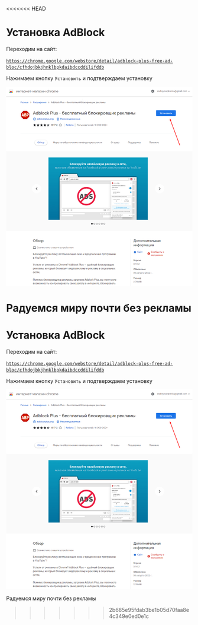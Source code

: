 <<<<<<< HEAD
# Установка AdBlock

Переходим на сайт:

[```https://chrome.google.com/webstore/detail/adblock-plus-free-ad-bloc/cfhdojbkjhnklbpkdaibdccddilifddb```](https://chrome.google.com/webstore/detail/adblock-plus-free-ad-bloc/cfhdojbkjhnklbpkdaibdccddilifddb)

Нажимаем кнопку ```Установить``` и подтверждаем установку

![Установить](screen/Screenshot_1.png)

Радуемся миру почти без рекламы
=======
# Установка AdBlock

Переходим на сайт:

[```https://chrome.google.com/webstore/detail/adblock-plus-free-ad-bloc/cfhdojbkjhnklbpkdaibdccddilifddb```](https://chrome.google.com/webstore/detail/adblock-plus-free-ad-bloc/cfhdojbkjhnklbpkdaibdccddilifddb)

Нажимаем кнопку ```Установить``` и подтверждаем установку

![Установить](screen/Screenshot_1.png)

Радуемся миру почти без рекламы
>>>>>>> 2b685e95fdab3be1b05d70faa8e4c349e0ed0e1c

